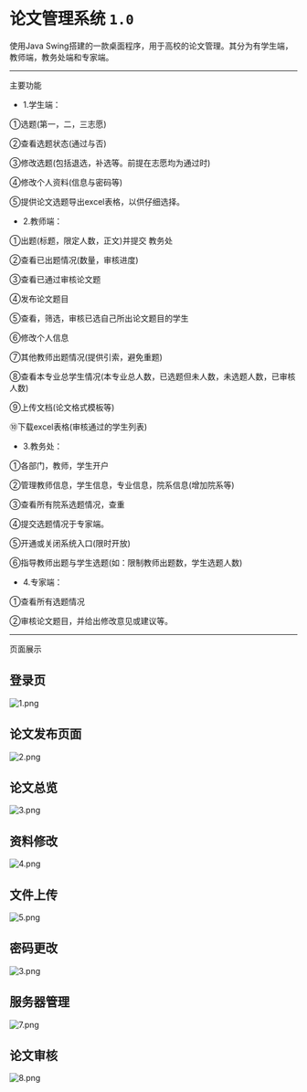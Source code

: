 # 论文管理系统 `1.0`


使用Java Swing搭建的一款桌面程序，用于高校的论文管理。其分为有学生端，教师端，教务处端和专家端。

----

主要功能

- 1.学生端：

①选题(第一，二，三志愿)

②查看选题状态(通过与否)

③修改选题(包括退选，补选等。前提在志愿均为通过时)

④修改个人资料(信息与密码等)

⑤提供论文选题导出excel表格，以供仔细选择。

- 2.教师端：

①出题(标题，限定人数，正文)并提交  教务处

②查看已出题情况(数量，审核进度)

③查看已通过审核论文题

④发布论文题目

⑤查看，筛选，审核已选自己所出论文题目的学生

⑥修改个人信息

⑦其他教师出题情况(提供引索，避免重题)

⑧查看本专业总学生情况(本专业总人数，已选题但未人数，未选题人数，已审核人数)

⑨上传文档(论文格式模板等)

⑩下载excel表格(审核通过的学生列表)

- 3.教务处：

①各部门，教师，学生开户

②管理教师信息，学生信息，专业信息，院系信息(增加院系等)

③查看所有院系选题情况，查重

④提交选题情况于专家端。

⑤开通或关闭系统入口(限时开放)

⑥指导教师出题与学生选题(如：限制教师出题数，学生选题人数)



- 4.专家端：

①查看所有选题情况

②审核论文题目，并给出修改意见或建议等。



----
页面展示

## 登录页
![1.png](http://www.hutaotao.cn:8081/SSMDemo2_img/git/1.png)

## 论文发布页面
![2.png](http://www.hutaotao.cn:8081/SSMDemo2_img/git/2.png)

## 论文总览
![3.png](http://www.hutaotao.cn:8081/SSMDemo2_img/git/3.png)

## 资料修改
![4.png](http://www.hutaotao.cn:8081/SSMDemo2_img/git/4.png)

## 文件上传
![5.png](http://www.hutaotao.cn:8081/SSMDemo2_img/git/5.png)

## 密码更改
![3.png](http://www.hutaotao.cn:8081/SSMDemo2_img/git/6.png)

## 服务器管理
![7.png](http://www.hutaotao.cn:8081/SSMDemo2_img/git/7.jpg)

## 论文审核
![8.png](http://www.hutaotao.cn:8081/SSMDemo2_img/git/8.png)

